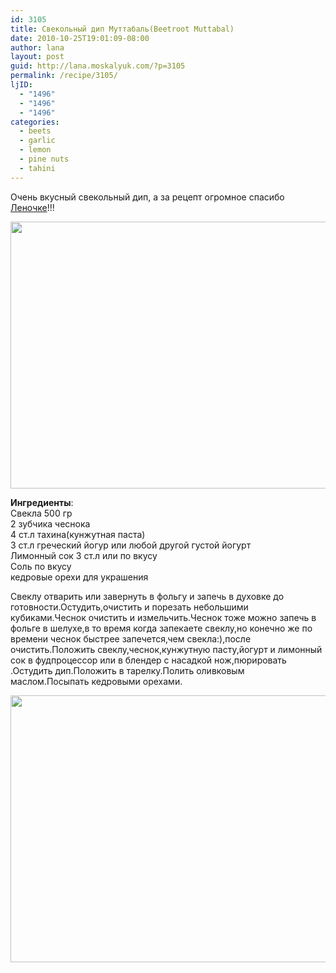 ```yaml
---
id: 3105
title: Свекольный дип Муттабаль(Beetroot Muttabal)
date: 2010-10-25T19:01:09-08:00
author: lana
layout: post
guid: http://lana.moskalyuk.com/?p=3105
permalink: /recipe/3105/
ljID:
  - "1496"
  - "1496"
  - "1496"
categories:
  - beets
  - garlic
  - lemon
  - pine nuts
  - tahini
---
```

Очень вкусный свекольный дип, а за рецепт огромное спасибо [Леночке](http://elena-fialka.livejournal.com/124229.html)!!!

<img loading="lazy" class="alignnone" title="beet dip" src="http://farm2.static.flickr.com/1260/5115891461_f0dc68578a_z.jpg" alt="" width="640" height="427" /> 

**Ингредиенты**:  
Свекла 500 гр  
2 зубчика чеснока  
4 ст.л тахина(кунжутная паста)  
3 ст.л греческий йогур или любой другой густой йогурт  
Лимонный сок 3 ст.л или по вкусу  
Соль по вкусу  
кедровые орехи для украшения

Свеклу отварить или завернуть в фольгу и запечь в духовке до готовности.Остудить,очистить и порезать небольшими кубиками.Чеснок очистить и измельчить.Чеснок тоже можно запечь в фольге в шелухе,в то время когда запекаете свеклу,но конечно же по времени чеснок быстрее запечется,чем свекла:),после очистить.Положить свеклу,чеснок,кунжутную пасту,йогурт и лимонный сок в фудпроцессор или в блендер с насадкой нож,пюрировать .Остудить дип.Положить в тарелку.Полить оливковым маслом.Посыпать кедровыми орехами.

<img loading="lazy" class="alignnone" title="beet dip" src="http://farm2.static.flickr.com/1338/5116490138_7af2198b8c_z.jpg" alt="" width="640" height="427" />